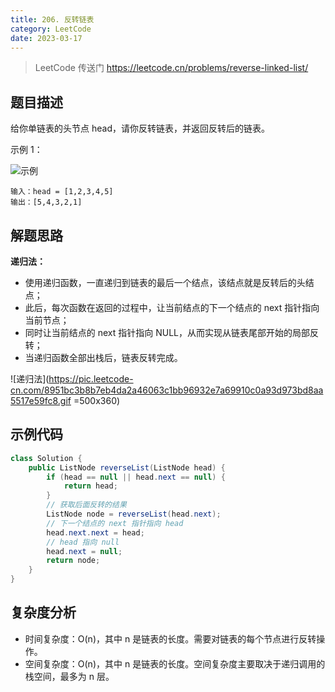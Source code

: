 ```yaml
---
title: 206. 反转链表
category: LeetCode
date: 2023-03-17
---
```


> LeetCode 传送门 https://leetcode.cn/problems/reverse-linked-list/

## 题目描述 <Badge text="简单" type="tip"/>

给你单链表的头节点 head，请你反转链表，并返回反转后的链表。

示例 1：

![示例](https://assets.leetcode.com/uploads/2021/02/19/rev1ex1.jpg)

```
输入：head = [1,2,3,4,5]
输出：[5,4,3,2,1]
```

## 解题思路

**递归法：**

- 使用递归函数，一直递归到链表的最后一个结点，该结点就是反转后的头结点；
- 此后，每次函数在返回的过程中，让当前结点的下一个结点的 next 指针指向当前节点；
- 同时让当前结点的 next 指针指向 NULL，从而实现从链表尾部开始的局部反转；
- 当递归函数全部出栈后，链表反转完成。

![递归法](https://pic.leetcode-cn.com/8951bc3b8b7eb4da2a46063c1bb96932e7a69910c0a93d973bd8aa5517e59fc8.gif =500x360)

## 示例代码

```java
class Solution {
    public ListNode reverseList(ListNode head) {
        if (head == null || head.next == null) {
            return head;
        }
        // 获取后面反转的结果
        ListNode node = reverseList(head.next);
        // 下一个结点的 next 指针指向 head
        head.next.next = head;
        // head 指向 null
        head.next = null;
        return node;
    } 
}
```
## 复杂度分析

- 时间复杂度：O(n)，其中 n 是链表的长度。需要对链表的每个节点进行反转操作。
- 空间复杂度：O(n)，其中 n 是链表的长度。空间复杂度主要取决于递归调用的栈空间，最多为 n 层。